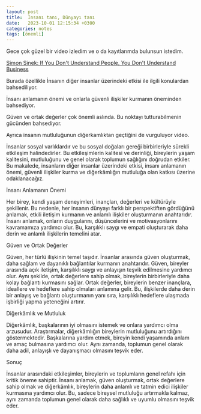 ```yaml
---
layout: post
title:  İnsanı tanı, Dünyayı tanı
date:   2023-10-01 12:15:34 +0300
categories: notes
tags: [önemli]
---
```


Gece çok güzel bir video izledim ve o da kayıtlarımda bulunsun istedim.

[Simon Sinek: If You Don't Understand People, You Don't Understand Business][def]

[def]: https://www.youtube.com/watch?v=llKvV8_T95M

Burada özellikle İnsanın diğer insanlar üzerindeki etkisi ile ilgili konulardan bahsediliyor.

İnsanı anlamanın önemi ve onlarla güvenli ilişkiler kurmanın öneminden bahsediyor.

Güven ve ortak değerler çok önemli aslında. Bu noktayı tutturabilmenin gücünden bahsediyor.

Ayrıca insanın mutluluğunun diğerkamlıktan geçtiğini de vurguluyor video.

İnsanlar sosyal varlıklardır ve bu sosyal doğaları gereği birbirleriyle sürekli etkileşim halindedirler. Bu etkileşimlerin kalitesi ve derinliği, bireylerin yaşam kalitesini, mutluluğunu ve genel olarak toplumun sağlığını doğrudan etkiler. Bu makalede, insanların diğer insanlar üzerindeki etkisi, insanı anlamanın önemi, güvenli ilişkiler kurma ve diğerkâmlığın mutluluğa olan katkısı üzerine odaklanacağız.

İnsanı Anlamanın Önemi

Her birey, kendi yaşam deneyimleri, inançları, değerleri ve kültürüyle şekillenir. Bu nedenle, her insanın dünyayı farklı bir perspektiften gördüğünü anlamak, etkili iletişim kurmanın ve anlamlı ilişkiler oluşturmanın anahtarıdır. İnsanı anlamak, onların duygularını, düşüncelerini ve motivasyonlarını kavramamıza yardımcı olur. Bu, karşılıklı saygı ve empati oluşturarak daha derin ve anlamlı ilişkilerin temelini atar.

Güven ve Ortak Değerler

Güven, her türlü ilişkinin temel taşıdır. İnsanlar arasında güven oluşturmak, daha sağlam ve dayanıklı bağlantılar kurmanın anahtarıdır. Güven, bireyler arasında açık iletişim, karşılıklı saygı ve anlayışın teşvik edilmesine yardımcı olur. Aynı şekilde, ortak değerlere sahip olmak, bireylerin birbirleriyle daha kolay bağlantı kurmasını sağlar. Ortak değerler, bireylerin benzer inançlara, ideallere ve hedeflere sahip olmaları anlamına gelir. Bu, ilişkilerde daha derin bir anlayış ve bağlantı oluşturmanın yanı sıra, karşılıklı hedeflere ulaşmada işbirliği yapma yeteneğini artırır.

Diğerkâmlık ve Mutluluk

Diğerkâmlık, başkalarının iyi olmasını istemek ve onlara yardımcı olma arzusudur. Araştırmalar, diğerkâmlığın bireylerin mutluluğunu artırdığını göstermektedir. Başkalarına yardım etmek, bireyin kendi yaşamında anlam ve amaç bulmasına yardımcı olur. Aynı zamanda, toplumun genel olarak daha adil, anlayışlı ve dayanışmacı olmasını teşvik eder.

Sonuç

İnsanlar arasındaki etkileşimler, bireylerin ve toplumların genel refahı için kritik öneme sahiptir. İnsanı anlamak, güven oluşturmak, ortak değerlere sahip olmak ve diğerkâmlık, bireylerin daha anlamlı ve tatmin edici ilişkiler kurmasına yardımcı olur. Bu, sadece bireysel mutluluğu artırmakla kalmaz, aynı zamanda toplumun genel olarak daha sağlıklı ve uyumlu olmasını teşvik eder.